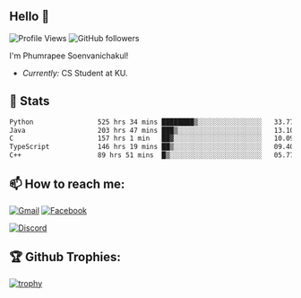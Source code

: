 
<h2>Hello 👋</h2> 

![Profile Views](https://komarev.com/ghpvc/?username=Homiez09&label=Profile%20views&color=0e75b6&style=flat)
![GitHub followers](https://img.shields.io/github/followers/HomieZ09.svg?style=social&label=Follow)


I'm Phumrapee Soenvanichakul!

- <i>Currently:</i> CS Student at KU.

<h2>👀 Stats</h2>

<!--START_SECTION:waka-->

```txt
Python                525 hrs 34 mins ████████▒░░░░░░░░░░░░░░░░   33.77 %
Java                  203 hrs 47 mins ███▒░░░░░░░░░░░░░░░░░░░░░   13.10 %
C                     157 hrs 1 min   ██▓░░░░░░░░░░░░░░░░░░░░░░   10.09 %
TypeScript            146 hrs 19 mins ██▒░░░░░░░░░░░░░░░░░░░░░░   09.40 %
C++                   89 hrs 51 mins  █▒░░░░░░░░░░░░░░░░░░░░░░░   05.77 %
```

<!--END_SECTION:waka-->

<h2>📫 How to reach me:</h2>

<a href="mailto:phumrapeesoen1@gmail.com">![Gmail](https://img.shields.io/badge/Gmail-D14836?style=for-the-badge&logo=gmail&logoColor=white)</a> 
<a href="https://web.facebook.com/phumrapee.soenvanichakul.3/">![Facebook](https://img.shields.io/badge/Facebook-4267B2?style=for-the-badge&logo=facebook&logoColor=white)</a>

<a href="https://discord.gg/EWnAEUtFVm">![Discord](https://discord.c99.nl/widget/theme-1/297740667784921089.png)</a> 

<h2>🏆 Github Trophies:</h2>

[![trophy](https://github-profile-trophy.vercel.app/?username=Homiez09&theme=discord&row=1)](https://github.com/ryo-ma/github-profile-trophy)
